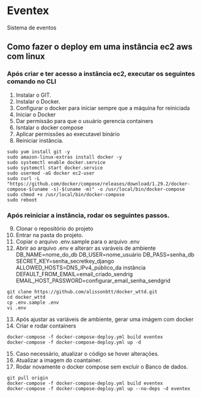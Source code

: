 # Eventex

Sistema de eventos 


## Como fazer o deploy em uma instância ec2 aws com linux

### Após criar e ter acesso a instância ec2, executar os seguintes comando no CLI

1. Instalar o GIT.
2. Instalar o Docker.
3. Configurar o docker para iniciar sempre que a máquina for reiniciada
4. Iniciar o Docker
5. Dar permissão para que o usuário gerencia containers
6. Isntalar o docker compose
7. Aplicar permissões ao executavel binário
8. Reiniciar instância.
```
sudo yum install git -y
sudo amazon-linux-extras install docker -y
sudo systemctl enable docker.service
sudo systemctl start docker.service
sudo usermod -aG docker ec2-user
sudo curl -L "https://github.com/docker/compose/releases/download/1.29.2/docker-compose-$(uname -s)-$(uname -m)" -o /usr/local/bin/docker-compose
sudo chmod +x /usr/local/bin/docker-compose
sudo reboot
```
### Após reiniciar a instância, rodar os seguintes passos.

9. Clonar o repositório do projeto
10. Entrar na pasta do projeto.
11. Copiar o arquivo .env.sample para o arquivo .env
12. Abrir ao arquivo .env e alterarr as varáveis de ambiente
DB_NAME=nome_do_db
DB_USER=nome_usuário
DB_PASS=senha_db
SECRET_KEY=senha_secretkey_django
ALLOWED_HOSTS=DNS_IPv4_público_da instância
DEFAULT_FROM_EMAIL=email_criado_sendrig
EMAIL_HOST_PASSWORD=configurar_email_senha_sendgrid

```
git clone https://github.com/alissonbtt/docker_wttd.git
cd docker_wttd
cp .env.sample .env
vi .env
```
13. Após ajustar as variáveis de ambiente, gerar uma imágem com docker
14. Criar e rodar containers

```
docker-compose -f docker-compose-deploy.yml build eventex
docker-compose -f docker-compose-deploy.yml up -d
```

15. Caso necessário, atualizar o código se hover alterações.
16. Atualizar a imagem do coantainer.
17. Rodar novamente o docker compose sem excluir o Banco de dados.

``` 
git pull origin
docker-compose -f docker-compose-deploy.yml build eventex
docker-compose -f docker-compose-deploy.yml up --no-deps -d eventex
```